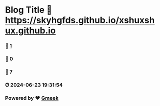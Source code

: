 # Blog Title :link: https://skyhgfds.github.io/xshuxshux.github.io 
### :page_facing_up: [1](https://skyhgfds.github.io/xshuxshux.github.io/tag.html) 
### :speech_balloon: 0 
### :hibiscus: 7 
### :alarm_clock: 2024-06-23 19:31:54 
### Powered by :heart: [Gmeek](https://github.com/Meekdai/Gmeek)
